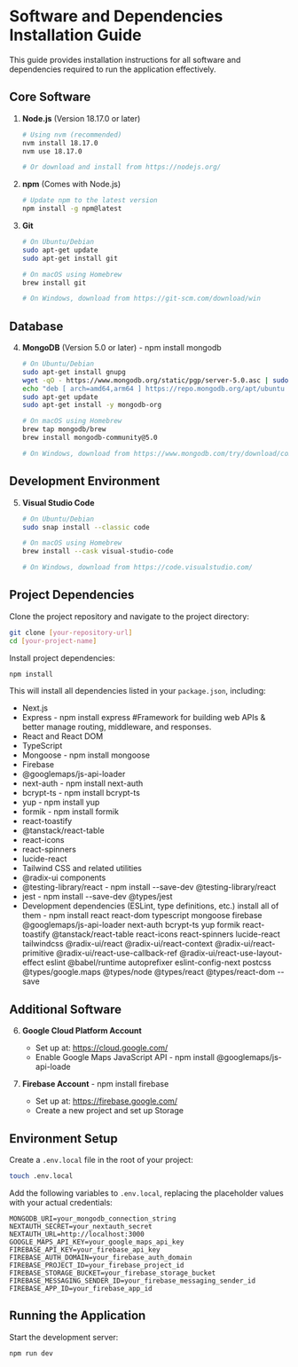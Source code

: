 # Software and Dependencies Installation Guide

This guide provides installation instructions for all software and dependencies required to run the application effectively.

## Core Software

1. **Node.js** (Version 18.17.0 or later)
   ```bash
   # Using nvm (recommended)
   nvm install 18.17.0
   nvm use 18.17.0

   # Or download and install from https://nodejs.org/
   ```

2. **npm** (Comes with Node.js)
   ```bash
   # Update npm to the latest version
   npm install -g npm@latest
   ```

3. **Git**
   ```bash
   # On Ubuntu/Debian
   sudo apt-get update
   sudo apt-get install git

   # On macOS using Homebrew
   brew install git

   # On Windows, download from https://git-scm.com/download/win
   ```

## Database

4. **MongoDB** (Version 5.0 or later) - npm install mongodb
   ```bash
   # On Ubuntu/Debian
   sudo apt-get install gnupg
   wget -qO - https://www.mongodb.org/static/pgp/server-5.0.asc | sudo apt-key add -
   echo "deb [ arch=amd64,arm64 ] https://repo.mongodb.org/apt/ubuntu focal/mongodb-org/5.0 multiverse" | sudo tee /etc/apt/sources.list.d/mongodb-org-5.0.list
   sudo apt-get update
   sudo apt-get install -y mongodb-org

   # On macOS using Homebrew
   brew tap mongodb/brew
   brew install mongodb-community@5.0

   # On Windows, download from https://www.mongodb.com/try/download/community
   ```

## Development Environment

5. **Visual Studio Code**
   ```bash
   # On Ubuntu/Debian
   sudo snap install --classic code

   # On macOS using Homebrew
   brew install --cask visual-studio-code

   # On Windows, download from https://code.visualstudio.com/
   ```

## Project Dependencies

Clone the project repository and navigate to the project directory:

```bash
git clone [your-repository-url]
cd [your-project-name]
```

Install project dependencies:

```bash
npm install
```

This will install all dependencies listed in your `package.json`, including:

- Next.js
- Express - npm install express  #Framework for building web APIs & better manage routing, middleware, and responses. 
- React and React DOM
- TypeScript
- Mongoose - npm install mongoose
- Firebase
- @googlemaps/js-api-loader
- next-auth - npm install next-auth
- bcrypt-ts - npm install bcrypt-ts
- yup - npm install yup
- formik - npm install formik
- react-toastify
- @tanstack/react-table
- react-icons
- react-spinners
- lucide-react
- Tailwind CSS and related utilities
- @radix-ui components
- @testing-library/react - npm install --save-dev @testing-library/react
- jest - npm install --save-dev @types/jest
- Development dependencies (ESLint, type definitions, etc.)
install all of them - npm install react react-dom typescript mongoose firebase @googlemaps/js-api-loader next-auth bcrypt-ts yup formik react-toastify @tanstack/react-table react-icons react-spinners lucide-react tailwindcss @radix-ui/react @radix-ui/react-context @radix-ui/react-primitive @radix-ui/react-use-callback-ref @radix-ui/react-use-layout-effect eslint @babel/runtime autoprefixer eslint-config-next postcss @types/google.maps @types/node @types/react @types/react-dom --save

## Additional Software

6. **Google Cloud Platform Account**
   - Set up at: https://cloud.google.com/
   - Enable Google Maps JavaScript API - npm install @googlemaps/js-api-loade

7. **Firebase Account** - npm install firebase

   - Set up at: https://firebase.google.com/
   - Create a new project and set up Storage

## Environment Setup

Create a `.env.local` file in the root of your project:

```bash
touch .env.local
```

Add the following variables to `.env.local`, replacing the placeholder values with your actual credentials:

```
MONGODB_URI=your_mongodb_connection_string
NEXTAUTH_SECRET=your_nextauth_secret
NEXTAUTH_URL=http://localhost:3000
GOOGLE_MAPS_API_KEY=your_google_maps_api_key
FIREBASE_API_KEY=your_firebase_api_key
FIREBASE_AUTH_DOMAIN=your_firebase_auth_domain
FIREBASE_PROJECT_ID=your_firebase_project_id
FIREBASE_STORAGE_BUCKET=your_firebase_storage_bucket
FIREBASE_MESSAGING_SENDER_ID=your_firebase_messaging_sender_id
FIREBASE_APP_ID=your_firebase_app_id
```

## Running the Application

Start the development server:

```bash
npm run dev
```